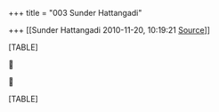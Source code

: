+++
title = "003 Sunder Hattangadi"

+++
[[Sunder Hattangadi	2010-11-20, 10:19:21 [Source](https://groups.google.com/g/samskrita/c/po70UyQ7w90)]]



[TABLE]





[TABLE]

